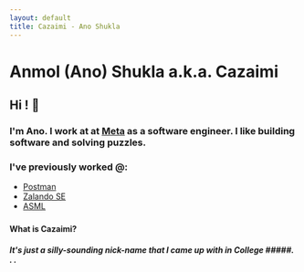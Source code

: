 ```yaml
---
layout: default
title: Cazaimi - Ano Shukla
---
```


# Anmol (Ano) Shukla a.k.a. Cazaimi

## Hi ! 👋

### I'm Ano. I work at at [Meta](https://meta.com) as a software engineer. I like building software and solving puzzles.

### I've previously worked @:
* [Postman](https://www.getpostman.com "Postman")
* [Zalando SE](https://zalando.de "Zalando")
* [ASML](https://asml.com "ASML")
### 

#### What is Cazaimi? ####
##### It's just a silly-sounding nick-name that I came up with in College #####. . .
